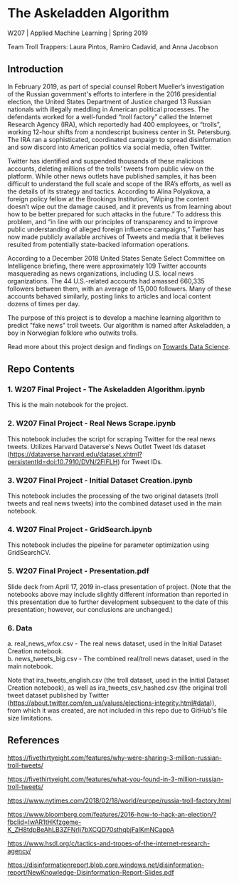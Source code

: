 # The Askeladden Algorithm 

W207 | Applied Machine Learning | Spring 2019

Team Troll Trappers: Laura Pintos, Ramiro Cadavid, and Anna Jacobson

## Introduction

In February 2019, as part of special counsel Robert Mueller’s investigation of the Russian government's efforts to interfere in the 2016 presidential election, the United States Department of Justice charged 13 Russian nationals with illegally meddling in American political processes. The defendants worked for a well-funded “troll factory” called the Internet Research Agency (IRA), which reportedly had 400 employees, or “trolls”, working 12-hour shifts from a nondescript business center in St. Petersburg. The IRA ran a sophisticated, coordinated campaign to spread disinformation and sow discord into American politics via social media, often Twitter.

Twitter has identified and suspended thousands of these malicious accounts, deleting millions of the trolls’ tweets from public view on the platform. While other news outlets have published samples, it has been difficult to understand the full scale and scope of the IRA’s efforts, as well as the details of its strategy and tactics. According to Alina Polyakova, a foreign policy fellow at the Brookings Institution, “Wiping the content doesn’t wipe out the damage caused, and it prevents us from learning about how to be better prepared for such attacks in the future.” To address this problem, and “in line with our principles of transparency and to improve public understanding of alleged foreign influence campaigns,” Twitter has now made publicly available archives of Tweets and media that it believes resulted from potentially state-backed information operations.

According to a December 2018 United States Senate Select Committee on Intelligence briefing, there were approximately 109 Twitter accounts masquerading as news organizations, including U.S. local news organizations. The 44 U.S.-related accounts had amassed 660,335 followers between them, with an average of 15,000 followers. Many of these accounts behaved similarly, posting links to articles and local content dozens of times per day.

The purpose of this project is to develop a machine learning algorithm to predict "fake news" troll tweets. Our algorithm is named after Askeladden, a boy in Norwegian folklore who outwits trolls.

Read more about this project design and findings on [Towards Data Science](https://towardsdatascience.com/the-askeladden-algorithm-10859c349fc9).

## Repo Contents

### 1. W207 Final Project - The Askeladden Algorithm.ipynb
This is the main notebook for the project.

### 2. W207 Final Project - Real News Scrape.ipynb
This notebook includes the script for scraping Twitter for the real news tweets. Utilizes Harvard Dataverse's News Outlet Tweet Ids dataset (<https://dataverse.harvard.edu/dataset.xhtml?persistentId=doi:10.7910/DVN/2FIFLH>) for Tweet IDs. 

### 3. W207 Final Project - Initial Dataset Creation.ipynb
This notebook includes the processing of the two original datasets (troll tweets and real news tweets) into the combined dataset used in the main notebook.

### 4. W207 Final Project - GridSearch.ipynb
This notebook includes the pipeline for parameter optimization using GridSearchCV.

### 5. W207 Final Project - Presentation.pdf
Slide deck from April 17, 2019 in-class presentation of project. (Note that the notebooks above may include slightly different information than reported in this presentation due to further development subsequent to the date of this presentation; however, our conclusions are unchanged.)

### 6. Data
a. real_news_wfox.csv - The real news dataset, used in the Initial Dataset Creation notebook.  
b. news_tweets_big.csv - The combined real/troll news dataset, used in the main notebook.

Note that ira_tweets_english.csv (the troll dataset, used in the Initial Dataset Creation notebook), as well as ira_tweets_csv_hashed.csv (the original troll tweet dataset published by Twitter (https://about.twitter.com/en_us/values/elections-integrity.html#data)), from which it was created, are not included in this repo due to GitHub's file size limitations.

## References

https://fivethirtyeight.com/features/why-were-sharing-3-million-russian-troll-tweets/

https://fivethirtyeight.com/features/what-you-found-in-3-million-russian-troll-tweets/

https://www.nytimes.com/2018/02/18/world/europe/russia-troll-factory.html

https://www.bloomberg.com/features/2016-how-to-hack-an-election/?fbclid=IwAR1tHKfzgeme-K_ZH8tdpBeAhLB3ZFNrlj7bXCQD70sthqbjFalKmNCappA

https://www.hsdl.org/c/tactics-and-tropes-of-the-internet-research-agency/

https://disinformationreport.blob.core.windows.net/disinformation-report/NewKnowledge-Disinformation-Report-Slides.pdf

